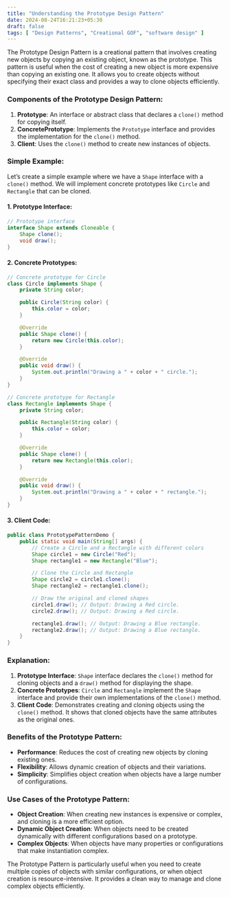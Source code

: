 ```yaml
---
title: "Understanding the Prototype Design Pattern"
date: 2024-08-24T16:21:23+05:30
draft: false
tags: [ "Design Patterns", "Creational GOF", "software design" ]
---
```

The Prototype Design Pattern is a creational pattern that involves creating new objects by copying an existing object, known as the prototype. This pattern is useful when the cost of creating a new object is more expensive than copying an existing one. It allows you to create objects without specifying their exact class and provides a way to clone objects efficiently.

### Components of the Prototype Design Pattern:

1. **Prototype**: An interface or abstract class that declares a `clone()` method for copying itself.
2. **ConcretePrototype**: Implements the `Prototype` interface and provides the implementation for the `clone()` method.
3. **Client**: Uses the `clone()` method to create new instances of objects.

### Simple Example:

Let’s create a simple example where we have a `Shape` interface with a `clone()` method. We will implement concrete prototypes like `Circle` and `Rectangle` that can be cloned.

#### 1. Prototype Interface:

```java
// Prototype interface
interface Shape extends Cloneable {
    Shape clone();
    void draw();
}
```

#### 2. Concrete Prototypes:

```java
// Concrete prototype for Circle
class Circle implements Shape {
    private String color;

    public Circle(String color) {
        this.color = color;
    }

    @Override
    public Shape clone() {
        return new Circle(this.color);
    }

    @Override
    public void draw() {
        System.out.println("Drawing a " + color + " circle.");
    }
}

// Concrete prototype for Rectangle
class Rectangle implements Shape {
    private String color;

    public Rectangle(String color) {
        this.color = color;
    }

    @Override
    public Shape clone() {
        return new Rectangle(this.color);
    }

    @Override
    public void draw() {
        System.out.println("Drawing a " + color + " rectangle.");
    }
}
```

#### 3. Client Code:

```java
public class PrototypePatternDemo {
    public static void main(String[] args) {
        // Create a Circle and a Rectangle with different colors
        Shape circle1 = new Circle("Red");
        Shape rectangle1 = new Rectangle("Blue");

        // Clone the Circle and Rectangle
        Shape circle2 = circle1.clone();
        Shape rectangle2 = rectangle1.clone();

        // Draw the original and cloned shapes
        circle1.draw(); // Output: Drawing a Red circle.
        circle2.draw(); // Output: Drawing a Red circle.

        rectangle1.draw(); // Output: Drawing a Blue rectangle.
        rectangle2.draw(); // Output: Drawing a Blue rectangle.
    }
}
```

### Explanation:

1. **Prototype Interface**: `Shape` interface declares the `clone()` method for cloning objects and a `draw()` method for displaying the shape.
2. **Concrete Prototypes**: `Circle` and `Rectangle` implement the `Shape` interface and provide their own implementations of the `clone()` method.
3. **Client Code**: Demonstrates creating and cloning objects using the `clone()` method. It shows that cloned objects have the same attributes as the original ones.

### Benefits of the Prototype Pattern:

- **Performance**: Reduces the cost of creating new objects by cloning existing ones.
- **Flexibility**: Allows dynamic creation of objects and their variations.
- **Simplicity**: Simplifies object creation when objects have a large number of configurations.

### Use Cases of the Prototype Pattern:

- **Object Creation**: When creating new instances is expensive or complex, and cloning is a more efficient option.
- **Dynamic Object Creation**: When objects need to be created dynamically with different configurations based on a prototype.
- **Complex Objects**: When objects have many properties or configurations that make instantiation complex.

The Prototype Pattern is particularly useful when you need to create multiple copies of objects with similar configurations, or when object creation is resource-intensive. It provides a clean way to manage and clone complex objects efficiently.
